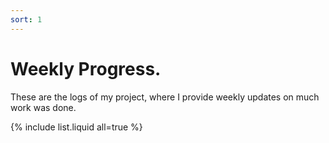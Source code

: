 ```yaml
---
sort: 1
---
```


# Weekly Progress.
These are the logs of my project, where I provide weekly updates on much work was done. 

{% include list.liquid all=true %}

